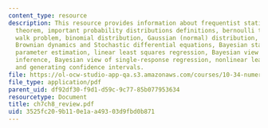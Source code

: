 ```yaml
---
content_type: resource
description: This resource provides information about frequentist statistics, Bayes?
  theorem, important probability distributions definitions, bernoulli trials, random
  walk problem, binomial distribution, Gaussian (normal) distribution, Poisson distribution,
  Brownian dynamics and Stochastic differential equations, Bayesian statistics and
  parameter estimation, linear least squares regression, Bayesian view of statistical
  inference, Bayesian view of single-response regression, nonlinear least squares,
  and generating confidence intervals.
file: https://ol-ocw-studio-app-qa.s3.amazonaws.com/courses/10-34-numerical-methods-applied-to-chemical-engineering-fall-2005/3525fc209b110e1aa49303d9fbd0b871_ch7ch8_review.pdf
file_type: application/pdf
parent_uid: df92df30-f9d1-d59c-9c77-85b077953634
resourcetype: Document
title: ch7ch8_review.pdf
uid: 3525fc20-9b11-0e1a-a493-03d9fbd0b871
---
```

